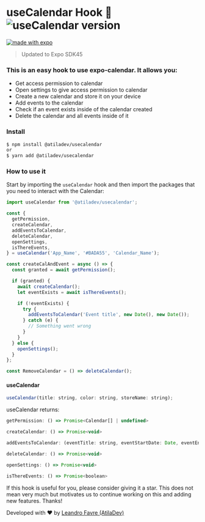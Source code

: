 # useCalendar Hook 🚀 <img alt="useCalendar version" src="https://img.shields.io/npm/v/@atiladev/usecalendar.svg?style=flat-square&label=Version&labelColor=000000&color=3949AB">

[![made with expo](https://img.shields.io/badge/MADE%20WITH%20EXPO-000.svg?style=for-the-badge&logo=expo&labelColor=4630eb&logoWidth=20)](https://github.com/expo/expo)

> Updated to Expo SDK45

### This is an easy hook to use expo-calendar. It allows you:

- Get access permission to calendar
- Open settings to give access permission to calendar
- Create a new calendar and store it on your device
- Add events to the calendar
- Check if an event exists inside of the calendar created
- Delete the calendar and all events inside of it

### Install

```sh
$ npm install @atiladev/usecalendar
or
$ yarn add @atiladev/usecalendar
```

### How to use it

Start by importing the `useCalendar` hook and then import the packages that you need to interact with the Calendar:

```js
import useCalendar from '@atiladev/usecalendar';

const {
  getPermission,
  createCalendar,
  addEventsToCalendar,
  deleteCalendar,
  openSettings,
  isThereEvents,
} = useCalendar('App_Name', '#BADA55', 'Calendar_Name');

const createCalAndEvent = async () => {
  const granted = await getPermission();

  if (granted) {
    await createCalendar();
    let eventExists = await isThereEvents();

    if (!eventExists) {
      try {
        addEventsToCalendar('Event title', new Date(), new Date());
      } catch (e) {
        // Something went wrong
      }
    }
  } else {
    openSettings();
  }
};

const RemoveCalendar = () => deleteCalendar();
```

#### useCalendar

```js
useCalendar(title: string, color: string, storeName: string);
```

useCalendar returns:

```js
getPermission: () => Promise<Calendar[] | undefined>

createCalendar: () => Promise<void>

addEventsToCalendar: (eventTitle: string, eventStartDate: Date, eventEndDate: Date) => Promise<void>

deleteCalendar: () => Promise<void>

openSettings: () => Promise<void>

isThereEvents: () => Promise<boolean>
```

If this hook is useful for you, please consider giving it a star. This does not mean very much but motivates us to continue working on this and adding new features. Thanks!

Developed with ❤️ by [Leandro Favre (AtilaDev)](https://github.com/AtilaDev-team)
